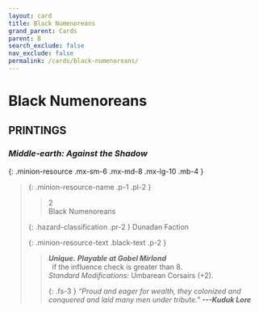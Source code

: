 ```yaml
---
layout: card
title: Black Numenoreans
grand_parent: Cards
parent: B
search_exclude: false
nav_exclude: false
permalink: /cards/black-numenoreans/
---
```


# Black Numenoreans


## PRINTINGS


### _Middle-earth: Against the Shadow_

{: .minion-resource .mx-sm-6 .mx-md-8 .mx-lg-10 .mb-4 }
> {: .minion-resource-name .p-1 .pl-2 }
> > <div class="hazard-mp">2</div>
> > <div class="card-name">Black Numenoreans</div>
>
> {: .hazard-classification .pr-2 }
> Dunadan Faction
>
> {: .minion-resource-text .black-text .p-2 }
> > _**Unique.**_ ***Playable at Gobel Mirlond*** <br>&ensp;if the influence check is greater than 8. <br>_Standard Modifications:_ Umbarean Corsairs (+2). 
> > 
> > {: .fs-3 } 
> > _“Proud and eager for wealth, they colonized and conquered and laid many men under tribute."_ ***---&#65279;Kuduk&nbsp;Lore*** 
> 
